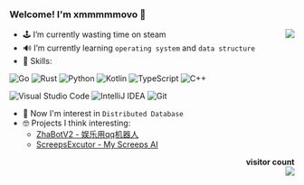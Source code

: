 ### Welcome! I'm xmmmmmovo 👋

<a href="https://github.com/xmmmmmovo">
  <img align="right" src="https://github-readme-stats.vercel.app/api?username=xmmmmmovo&show_icons=true&count_private=true&hide=issues&hide_title=true" />
</a>

- 🕹 I’m currently wasting time on steam
- 🔊 I’m currently learning `operating system` and `data structure`
- 🤣 Skills: 

<img alt="Go" src="https://img.shields.io/badge/go-%2300ADD8.svg?&style=for-the-badge&logo=go&logoColor=white"/> <img alt="Rust" src="https://img.shields.io/badge/rust-%23000000.svg?&style=for-the-badge&logo=rust&logoColor=white"/> <img alt="Python" src="https://img.shields.io/badge/python%20-%2314354C.svg?&style=for-the-badge&logo=python&logoColor=white"/> <img alt="Kotlin" src="https://img.shields.io/badge/kotlin-%230095D5.svg?&style=for-the-badge&logo=kotlin&logoColor=white"/> <img alt="TypeScript" src="https://img.shields.io/badge/typescript%20-%23007ACC.svg?&style=for-the-badge&logo=typescript&logoColor=white"/> <img alt="C++" src="https://img.shields.io/badge/c++%20-%2300599C.svg?&style=for-the-badge&logo=c%2B%2B&ogoColor=white"/>

<img alt="Visual Studio Code" src="https://img.shields.io/badge/Visual%20Studio%20Code-0078d7.svg?&style=for-the-badge&logo=visual-studio-code&logoColor=white"/> <img alt="IntelliJ IDEA" src="https://img.shields.io/badge/IntelliJ%20IDEA-000000.svg?&style=for-the-badge&logo=intellij-idea&logoColor=white"/>
 <img alt="Git" src="https://img.shields.io/badge/git%20-%23F05033.svg?&style=for-the-badge&logo=git&logoColor=white"/>

- 🤔 Now I'm interest in `Distributed Database`
- 🤓 Projects I think interesting: 
    - [ZhaBotV2 - 娱乐用qq机器人](https://github.com/xmmmmmovo/ZhaBotV2)
    - [ScreepsExcutor - My Screeps AI](https://github.com/xmmmmmovo/ScreepsExcutor)
  <p align="right"> 
  <b>visitor count</b><br>
  <img src="https://profile-counter.glitch.me/xmmmmmovo/count.svg" />
  </p>
